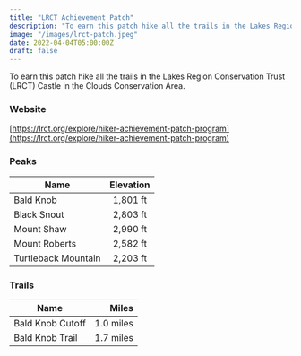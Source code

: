 ```yaml
---
title: "LRCT Achievement Patch"
description: "To earn this patch hike all the trails in the Lakes Region Conservation Trust Castle in the Clouds Conservation Area"
image: "/images/lrct-patch.jpeg"
date: 2022-04-04T05:00:00Z
draft: false
---
```

To earn this patch hike all the trails in the Lakes Region Conservation Trust (LRCT) Castle in the Clouds Conservation Area.
### Website
[https://lrct.org/explore/hiker-achievement-patch-program](https://lrct.org/explore/hiker-achievement-patch-program)

### Peaks 

| Name        |      Elevation     | 
| ------------- | :-----------: | 
| Bald Knob      | 1,801 ft | 
| Black Snout      |   2,803 ft    |
| Mount Shaw |   2,990 ft    | 
| Mount Roberts | 2,582 ft | 
| Turtleback Mountain |2,203 ft | 
### Trails
| Name | Miles |
| ---- | ----: |
| Bald Knob Cutoff| 1.0 miles|
| Bald Knob Trail | 1.7 miles|

